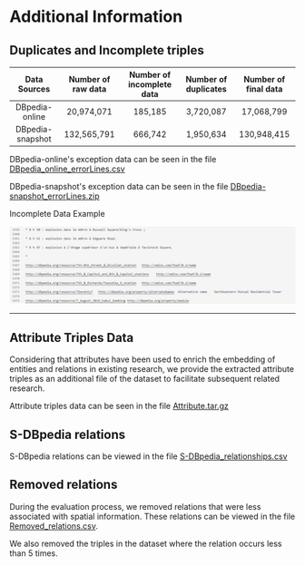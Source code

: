 # Additional Information

## Duplicates and Incomplete triples

|   Data Sources   | Number of raw data | Number of incomplete data | Number of duplicates | Number of final data |
| :--------------: | :----------------: | :-----------------------: | :------------------: | :------------------: |
|  DBpedia-online  |     20,974,071     |          185,185          |      3,720,087       |      17,068,799      |
| DBpedia-snapshot |    132,565,791     |          666,742          |      1,950,634       |     130,948,415      |

DBpedia-online's exception data can be seen in the file [DBpedia_online_errorLines.csv](./DBpedia_online_errorLines.csv)

DBpedia-snapshot's exception data can be seen in the file [DBpedia-snapshot_errorLines.zip](./DBpedia-snapshot_errorLines.zip)

Incomplete Data Example

![](./Incomplete_Data_Example.png)

---

## Attribute Triples Data

Considering that attributes have been used to enrich the embedding of entities and relations in existing research, we provide the extracted attribute triples as an additional file of the dataset to facilitate subsequent related research.

Attribute triples data can be seen in the file [Attribute.tar.gz](https://zenodo.org/record/7431613/files/Attribute.tar.gz)

## S-DBpedia relations

S-DBpedia relations can be viewed in the file  [S-DBpedia_relationships.csv](./S-DBpedia_relationships.csv)

## Removed relations

During the evaluation process, we removed relations that were less associated with spatial information. These relations can be viewed in the file  [Removed_relations.csv](./Removed_relations.csv).

We also removed the triples in the dataset where the relation occurs less than 5 times.


